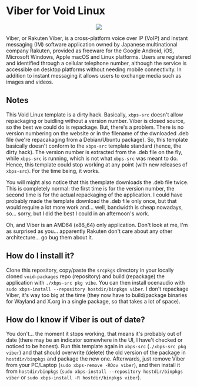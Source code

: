 # Viber for Void Linux

<p align="center"><img src="https://codeberg.org/th0razin3/vur/raw/branch/main/srcpkgs/viber/viber.png"></p>

Viber, or Rakuten Viber, is a cross-platform voice over IP (VoIP) and instant messaging (IM) software application owned by Japanese multinational company Rakuten, provided as freeware for the Google Android, iOS, Microsoft Windows, Apple macOS and Linux platforms. Users are registered and identified through a cellular telephone number, although the service is accessible on desktop platforms without needing mobile connectivity. In addition to instant messaging it allows users to exchange media such as images and videos.

## Notes

This Void Linux template is a dirty hack. Basically, `xbps-src` doesn't allow repackaging or buidling without a version number. Viber is closed source, so the best we could do is repackage. But, there's a problem. There is no version numbering on the website or in the filename of the dwnloaded .deb file (we're repacakaging from a Debian/Ubuntu package). So, this template basically doesn't conform to the `xbps-src` template standard (hence, the dirty hack). The version number is extracted from the .deb file on the fly, while `xbps-src` is running, which is not what `xbps-src` was meant to do. Hence, this template could stop working at any point (with new releases of `xbps-src`). For the time being, it works.

You will might also notice that this themplate downloads the .deb file twice. This is completely normal: the first time is for the version number, the second time is for the actual repackaging of the application. I could have probably made the template download the .deb file only once, but that would require a lot more work and... well, bandwidth is cheap nowadays, so... sorry, but I did the best I could in an afternoon's work.

Oh, and Viber is an AMD64 (x86_64) only application. Don't look at me, I'm as surprised as you... apparently Rakuten don't care about any other architecture... go bug them about it.

## How do I install it?

Clone this repository, copy/paste the `srcpkgs` directory in your locally cloned `void-packages` repo (repository) and build (repackage) the application with `./xbps-src pkg vibe`. You can then install ocenaudio with `sudo xbps-install --repository hostdir/binpkgs viber`. I don't repackage Viber, it's way too big at the time (they now have to build/package binaries for Wayland and X.org in a single package, so that takes a lot of space).

## How do I know if Viber is out of date?

You don't... the moment it stops working, that means it's probably out of date (there may be an indicator somewhere in the UI, I have't checked or noticed to be honest). Run this template again in `xbps-src` (`./xbps-src pkg viber`) and that should overwrite (delete) the old version of the package in `hostdir/binpkgs` and package the new one. Afterwards, just remove Viber from your PC/Laptop (`sudo xbps-remove -ROov viber`), and then install it from `hostdir/binpkgs` (`sudo xbps-install --repository hostdir/binpkgs viber` or `sudo xbps-install -R hostdir/binpkgs viber`).

